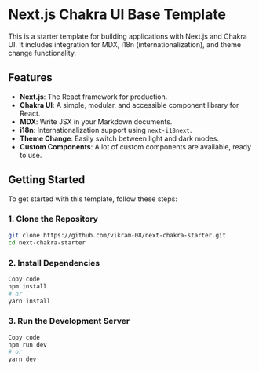 # Next.js Chakra UI Base Template

This is a starter template for building applications with Next.js and Chakra UI. It includes integration for MDX, i18n (internationalization), and theme change functionality.

## Features

- **Next.js**: The React framework for production.
- **Chakra UI**: A simple, modular, and accessible component library for React.
- **MDX**: Write JSX in your Markdown documents.
- **i18n**: Internationalization support using `next-i18next`.
- **Theme Change**: Easily switch between light and dark modes.
- **Custom Components**: A lot of custom components are available, ready to use.

## Getting Started

To get started with this template, follow these steps:

### 1. Clone the Repository

```bash
git clone https://github.com/vikram-08/next-chakra-starter.git
cd next-chakra-starter
```

### 2. Install Dependencies
```bash
Copy code
npm install
# or
yarn install
```
### 3. Run the Development Server
```bash
Copy code
npm run dev
# or
yarn dev
```